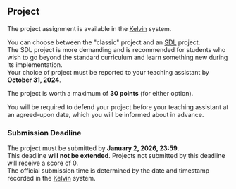 ## Project

The project assignment is available in the [Kelvin](https://kelvin.cs.vsb.cz) system.

You can choose between the "classic" project and an [SDL](https://mrlvsb.github.io/upr-skripta/c/aplikovane_ulohy/sdl.html) project.  
The SDL project is more demanding and is recommended for students who wish to go beyond the standard curriculum and learn something new during its implementation.  
Your choice of project must be reported to your teaching assistant by **October 31, 2024**.

The project is worth a maximum of **30 points** (for either option).

You will be required to defend your project before your teaching assistant at an agreed-upon date, which you will be informed about in advance.

### Submission Deadline

The project must be submitted by **January 2, 2026, 23:59**.  
This deadline **will not be extended**. Projects not submitted by this deadline will receive a score of 0.  
The official submission time is determined by the date and timestamp recorded in the [Kelvin](https://kelvin.cs.vsb.cz) system.

